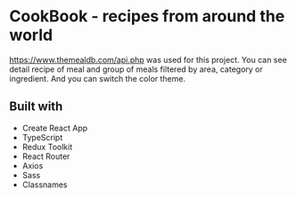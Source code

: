 # CookBook - recipes from around the world

https://www.themealdb.com/api.php was used for this project.
You can see detail recipe of meal and group of meals filtered by area, category or ingredient.
And you can switch the color theme.

## Built with

* Create React App
* TypeScript
* Redux Toolkit
* React Router
* Axios
* Sass
* Classnames
